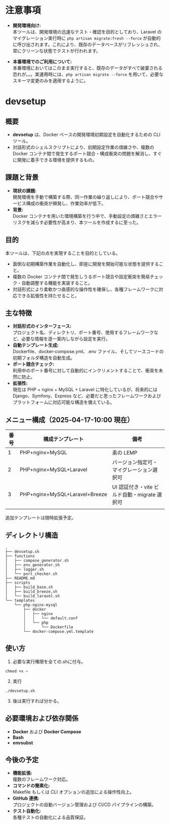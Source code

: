 # 注意事項

- **開発環境向け:**  
  本ツールは、開発環境の迅速なテスト・確認を目的としており、Laravel のマイグレーション実行時に `php artisan migrate:fresh --force` が自動的に呼び出されます。これにより、既存のデータベースがリフレッシュされ、常にクリーンな状態でテストが行われます。

- **本番環境でのご利用について:**  
  本番環境においてはこのまま実行すると、既存のデータがすべて破棄される恐れが。。。実運用時には、`php artisan migrate --force` を用いて、必要なスキーマ変更のみを適用するように。


# devsetup

## 概要
- **devsetup** は、Docker ベースの開発環境初期設定を自動化するための CLI ツール。  
- 対話形式のシェルスクリプトにより、初期設定作業の煩雑さや、複数の Docker コンテナ間で発生するポート競合・構成衝突の問題を解消し、すぐに開発に着手できる環境を提供するもの。

## 課題と背景
- **現状の課題:**  
  開発環境を手動で構築する際、同一作業の繰り返しにより、ポート競合やサービス構成の衝突が頻発し、作業効率が低下。
- **背景:**  
  Docker コンテナを用いた環境構築を行う中で、手動設定の煩雑さとエラーリスクを減らす必要性が高まり、本ツールを作成するに至った。

## 目的
本ツールは、下記の点を実現することを目的としている。
- 面倒な初期構築作業を自動化し、即座に開発を開始可能な状態を提供すること。
- 複数の Docker コンテナ間で発生しうるポート競合や設定衝突を簡易チェック・自動調整する機能を実装すること。
- 対話形式により柔軟かつ直感的な操作性を確保し、各種フレームワークに対応できる拡張性を持たせること。

## 主な特徴
- **対話形式のインターフェース:**  
  プロジェクト名、ディレクトリ、ポート番号、使用するフレームワークなど、必要な情報を逐一案内しながら設定を実行。
- **自動テンプレート生成:**  
  Dockerfile、docker-compose.yml、.env ファイル、そしてソースコードの初期フォルダ構造を自動生成。
- **ポート競合チェック:**  
  利用中のポート番号に対して自動的にインクリメントすることで、衝突を未然に防止。
- **拡張性:**  
  現在は PHP + nginx + MySQL + Laravel に特化しているが、将来的には Django、Symfony、Express など、必要だと思ったフレームワークおよびプラットフォームに対応可能な構造を備えている。

## メニュー構成（2025‑04-17-10:00 現在）

| 番号 | 構成テンプレート                       | 備考                             |
|----|--------------------------------|--------------------------------|
| 1  | PHP+nginx+MySQL                | 素の LEMP                        |
| 2  | PHP+nginx+MySQL+Laravel        | バージョン指定可・マイグレーション選択可           |
| 3  | PHP+nginx+MySQL+Laravel+Breeze | UI 認証付き・vite ビルド自動・migrate 選択可 |
|    |                                |                                |


追加テンプレートは随時拡張予定。


## ディレクトリ構造
```
.
├── devsetup.sh
├── functions
│   ├── compose_generator.sh
│   ├── env_generator.sh
│   ├── logger.sh
│   └── port_checker.sh
├── README.md
├── scripts
│   ├── build_base.sh
│   ├── build_breeze.sh
│   └── build_laravel.sh
└── templates
    └── php-nginx-mysql
        ├── docker
        │   ├── nginx
        │   │   └── default.conf
        │   └── php
        │       └── Dockerfile
        └── docker-compose.yml.template
```


## 使い方
1. 必要な実行権限を全ての.shに付与。
```
chmod +x ~
```
2. 実行
```
./devsetup.sh
```
3. 後は実行すれば分かる。

## 必要環境および依存関係
- **Docker** および **Docker Compose**
- **Bash** 
- **envsubst**

## 今後の予定
- **機能拡張:**  
  複数のフレームワーク対応。
- **コマンドの簡素化:**  
  Makefile もしくは CLI オプションの追加による操作性向上。
- **GitHub 連携:**  
  プロジェクトの自動バージョン管理および CI/CD パイプラインの構築。
- **テスト自動化:**  
  各種テストの自動化による品質保証。
